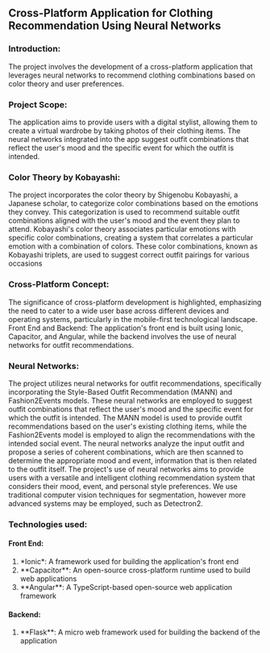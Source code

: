 ## Cross-Platform Application for Clothing Recommendation Using Neural Networks

### Introduction:
The project involves the development of a cross-platform application that leverages neural networks to recommend clothing combinations based on color theory and user preferences. 

### Project Scope:
The application aims to provide users with a digital stylist, allowing them to create a virtual wardrobe by taking photos of their clothing items. The neural networks integrated into the app suggest outfit combinations that reflect the user's mood and the specific event for which the outfit is intended. 

### Color Theory by Kobayashi:
The project incorporates the color theory by Shigenobu Kobayashi, a Japanese scholar, to categorize color combinations based on the emotions they convey. This categorization is used to recommend suitable outfit combinations aligned with the user's mood and the event they plan to attend. Kobayashi's color theory associates particular emotions with specific color combinations, creating a system that correlates a particular emotion with a combination of colors. These color combinations, known as Kobayashi triplets, are used to suggest correct outfit pairings for various occasions

### Cross-Platform Concept:
The significance of cross-platform development is highlighted, emphasizing the need to cater to a wide user base across different devices and operating systems, particularly in the mobile-first technological landscape. Front End and Backend:
The application's front end is built using Ionic, Capacitor, and Angular, while the backend involves the use of neural networks for outfit recommendations.

### Neural Networks:
The project utilizes neural networks for outfit recommendations, specifically incorporating the Style-Based Outfit Recommendation (MANN) and Fashion2Events models. These neural networks are employed to suggest outfit combinations that reflect the user's mood and the specific event for which the outfit is intended. The MANN model is used to provide outfit recommendations based on the user's existing clothing items, while the Fashion2Events model is employed to align the recommendations with the intended social event. The neural networks analyze the input outfit and propose a series of coherent combinations, which are then scanned to determine the appropriate mood and event, information that is then related to the outfit itself. The project's use of neural networks aims to provide users with a versatile and intelligent clothing recommendation system that considers their mood, event, and personal style preferences. We use traditional computer vision techniques for segmentation, however more advanced systems may be employed, such as Detectron2.

### Technologies used:

#### Front End:
<ol>
    <li>*Ionic*: A framework used for building the application's front end</li>
    <li>**Capacitor**: An open-source cross-platform runtime used to build web applications</li>
    <li>**Angular**: A TypeScript-based open-source web application framework</li>
</ol>

#### Backend:
<ol>
    <li>**Flask**: A micro web framework used for building the backend of the application</li>
</olS>   
